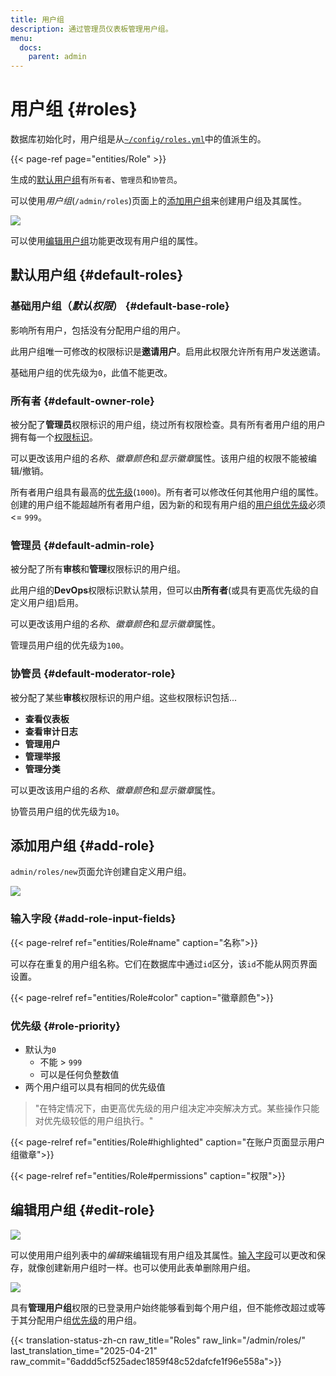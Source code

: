 ```yaml
---
title: 用户组
description: 通过管理员仪表板管理用户组。
menu:
  docs:
    parent: admin
---
```


# 用户组 {#roles}
数据库初始化时，用户组是从[`~/config/roles.yml`](https://github.com/mastodon/mastodon/blob/main/config/roles.yml)中的值派生的。

{{< page-ref page="entities/Role" >}}

生成的[默认用户组](#default-roles)有`所有者`、`管理员`和`协管员`。

可以使用*用户组*(`/admin/roles`)页面上的[添加用户组](#add-role)来创建用户组及其属性。

![](/assets/admin-roles-ui.png)

可以使用[编辑用户组](#edit-role)功能更改现有用户组的属性。

## 默认用户组 {#default-roles}
### 基础用户组（*默认权限*） {#default-base-role}

影响所有用户，包括没有分配用户组的用户。

此用户组唯一可修改的权限标识是**邀请用户**。启用此权限允许所有用户发送邀请。

基础用户组的优先级为`0`，此值不能更改。

### 所有者 {#default-owner-role}

被分配了**管理员**权限标识的用户组，绕过所有权限检查。具有所有者用户组的用户拥有每一个[权限标识](/entities/Role/#permission-flags)。

可以更改该用户组的*名称*、*徽章颜色*和*显示徽章*属性。该用户组的权限不能被编辑/撤销。

所有者用户组具有最高的[优先级](#role-priority)(`1000`)。所有者可以修改任何其他用户组的属性。创建的用户组不能超越所有者用户组，因为新的和现有用户组的[用户组优先级](#role-priority)必须 <= `999`。

### 管理员 {#default-admin-role}

被分配了所有**审核**和**管理**权限标识的用户组。

此用户组的**DevOps**权限标识默认禁用，但可以由**所有者**(或具有更高优先级的自定义用户组)启用。

可以更改该用户组的*名称*、*徽章颜色*和*显示徽章*属性。

管理员用户组的优先级为`100`。

### 协管员 {#default-moderator-role}

被分配了某些**审核**权限标识的用户组。这些权限标识包括...
- **查看仪表板**
- **查看审计日志**
- **管理用户**
- **管理举报**
- **管理分类**

可以更改该用户组的*名称*、*徽章颜色*和*显示徽章*属性。

协管员用户组的优先级为`10`。

## 添加用户组 {#add-role}

`admin/roles/new`页面允许创建自定义用户组。

![](/assets/admin-roles-new-ui.png)

### 输入字段 {#add-role-input-fields}

{{< page-relref ref="entities/Role#name" caption="名称">}}

可以存在重复的用户组名称。它们在数据库中通过`id`区分，该`id`不能从网页界面设置。

{{< page-relref ref="entities/Role#color" caption="徽章颜色">}}

### 优先级 {#role-priority}

- 默认为`0`
  - 不能 > `999`
  - 可以是任何负整数值
- 两个用户组可以具有相同的优先级值

> "在特定情况下，由更高优先级的用户组决定冲突解决方式。某些操作只能对优先级较低的用户组执行。"

{{< page-relref ref="entities/Role#highlighted" caption="在账户页面显示用户组徽章">}}

{{< page-relref ref="entities/Role#permissions" caption="权限">}}


## 编辑用户组 {#edit-role}

![](/assets/admin-roles-edit-ui.png)

可以使用用户组列表中的*编辑*来编辑现有用户组及其属性。[输入字段](#add-role-input-fields)可以更改和保存，就像创建新用户组时一样。也可以使用此表单删除用户组。

![](/assets/admin-roles-edit-role-ui.png)

具有**管理用户组**权限的已登录用户始终能够看到每个用户组，但不能修改超过或等于其分配用户组[优先级](#role-priority)的用户组。

{{< translation-status-zh-cn raw_title="Roles" raw_link="/admin/roles/" last_translation_time="2025-04-21" raw_commit="6addd5cf525adec1859f48c52dafcfe1f96e558a">}}
